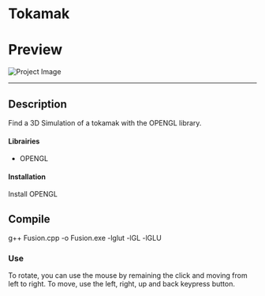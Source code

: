 # Tokamak
# Preview

![Project Image](https://github.com/othmanemouzhi/Tokamak/image.png)

---

## Description
Find a 3D Simulation of a tokamak with the OPENGL library.
#### Librairies

- OPENGL 

#### Installation

Install OPENGL

## Compile

g++ Fusion.cpp -o Fusion.exe -lglut -lGL -lGLU 

### Use
To rotate, you can use the mouse by remaining the click and moving from left to right.
To move, use the left, right, up and back keypress button.
